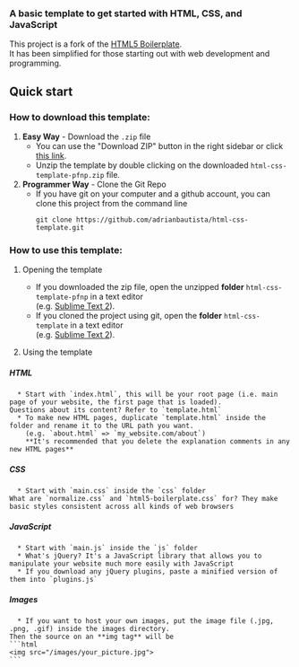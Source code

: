 ### A basic template to get started with HTML, CSS, and JavaScript

This project is a fork of the [HTML5 Boilerplate](http://html5boilerplate.com).  
It has been simplified for those starting out with web development and programming.

## Quick start

### How to download this template:

1. **Easy Way** - Download the `.zip` file
   * You can use the "Download ZIP" button in the right sidebar or click [this link](https://github.com/adrianbautista/html-css-template/archive/pfnp.zip).
   * Unzip the template by double clicking on the downloaded `html-css-template-pfnp.zip` file.
2. **Programmer Way** - Clone the Git Repo
   * If you have git on your computer and a github account, you can clone this project from the command line
     ```
     git clone https://github.com/adrianbautista/html-css-template.git
     ```

### How to use this template:

1. Opening the template
     * If you downloaded the zip file, open the unzipped **folder** `html-css-template-pfnp` in a text editor  
     (e.g. [Sublime Text 2](http://www.sublimetext.com/2)).
     * If you cloned the project using git, open the **folder** `html-css-template` in a text editor  
     (e.g. [Sublime Text 2](http://www.sublimetext.com/2)).

2. Using the template
##### HTML
      * Start with `index.html`, this will be your root page (i.e. main page of your website, the first page that is loaded).   
	Questions about its content? Refer to `template.html`  	
      * To make new HTML pages, duplicate `template.html` inside the folder and rename it to the URL path you want.  
        (e.g. `about.html` => `my_website.com/about`)  
        **It's recommended that you delete the explanation comments in any new HTML pages**

##### CSS
      * Start with `main.css` inside the `css` folder
	What are `normalize.css` and `html5-boilerplate.css` for? They make basic styles consistent across all kinds of web browsers

##### JavaScript
      * Start with `main.js` inside the `js` folder
      * What's jQuery? It's a JavaScript library that allows you to manipulate your website much more easily with JavaScript
      * If you download any jQuery plugins, paste a minified version of them into `plugins.js`

##### Images
      * If you want to host your own images, put the image file (.jpg, .png, .gif) inside the images directory.  
	Then the source on an **img tag** will be
	```html
	<img src="/images/your_picture.jpg">
	```
